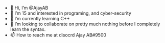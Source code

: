 - 👋 Hi, I’m @AjayAB
- 👀 I’m 15 and interested in programing, and cyber-security 
- 🌱 I’m currently learning C++
- 💞️ I’m looking to collaborate on pretty much nothing before I completely learn the syntax.
- 📫 How to reach me at disocrd Ajay AB#9500

<!---
AjayAB/AjayAB is a ✨ special ✨ repository because its `README.md` (this file) appears on your GitHub profile.
You can click the Preview link to take a look at your changes.
--->
